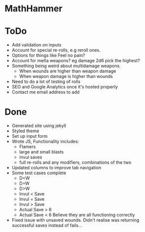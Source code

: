 # MathHammer

# ToDo
* Add validation on inputs
* Account for special re-rolls, e.g reroll ones.
* Options for things like Feel no pain?
* Account for melta weapons? eg damage 2d6 pick the highest? 
* Something being weird about multidamage weapons.
	* When wounds are higher than weapon damage
	* When weapon damage is higher than wounds
* Need to do a lot of testing of rolls
* SEO and Google Analytics once it's hosted properly
* Contact me email address to add


# Done
* Generated site using jekyll
* Styled theme
* Set up input form
* Wrote JS, Functionality includes:
	* Flamers
	* large and small blasts
	* invul saves
	* full re-rolls and any modifiers, combinations of the two
* Updated columns to improve tab navigation
* Some test cases complete
	* D<W
	* D=W
	* D>W
	* Invul < Save
	* Invul = Save
	* Invul > Save
	* Actual Save > 6
	* Actual Save < 6
	Believe they are all functioning correctly
* Fixed issue with unsaved wounds. Didn't realise was returning successful saves instead of fails...
